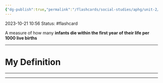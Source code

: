 ```yaml
---
{"dg-publish":true,"permalink":"/flashcards/social-studies/aphg/unit-2/infant-mortality-rate-imr/","updated":"2024-04-24T10:40:23.435-05:00"}
---
```


2023-10-21 
10:56
Status: #flashcard

A measure of how many **infants die within the first year of their life per 1000 live births**

---
# My Definition






---
---